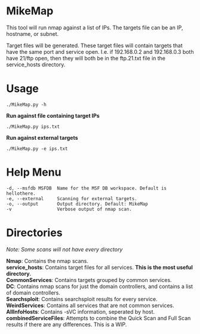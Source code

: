 # MikeMap

This tool will run nmap against a list of IPs. The targets file can be an IP, hostname, or subnet.  

Target files will be generated. These target files will contain targets that have the same port and service open. I.e. if 192.168.0.2 and 192.168.0.3 both have 21/ftp open, then they will both be in the ftp.21.txt file in the service_hosts directory.

# Usage

`./MikeMap.py -h`  

**Run against file containing target IPs**

`./MikeMap.py ips.txt`  

**Run against external targets**

`./MikeMap.py -e ips.txt`

# Help Menu
```
-d, --msfdb MSFDB  Name for the MSF DB workspace. Default is hellothere.
-e, --external     Scanning for external targets.
-o, --output       Output directory. Default: MikeMap
-v                 Verbose output of nmap scan.
```

# Directories
*Note: Some scans will not have every directory*

**Nmap**: Contains the nmap scans.  
**service_hosts**: Contains target files for all services. **This is the most useful directory.**  
**CommonServices**: Contains targets grouped by common services.  
**DC**: Contains nmap scans for just the domain controllers, and contains a list of domain controllers.  
**Searchsploit**: Contains searchsploit results for every service.  
**WeirdServices**: Contains all services that are not common services.  
**AllInfoHosts**: Contains -sVC information, seperated by host.  
**combinedServiceFiles**: Attempts to combine the Quick Scan and Full Scan results if there are any differences. This is a WIP.
